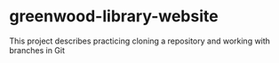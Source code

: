 # greenwood-library-website
This project describes practicing cloning a repository and working with branches in Git
